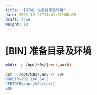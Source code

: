 ```yaml
---
title: "[BIN] 准备目录及环境"
date: 2023-12-27T11:41:37+08:00
draft: true
weight: 10
---
```


# [BIN] 准备目录及环境


```bash
mkdir -p /opt/k8s/{cert,work}

cat > /opt/k8s/.env << EOF
NODEIP=192.168.64.2
CERTDIR=/opt/k8s/cert/
EOF
```
